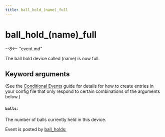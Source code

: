 ```yaml
---
title: ball_hold_(name)_full
---
```


# ball_hold_(name)\_full


--8<-- "event.md"

The ball hold device called (name) is now full.

## Keyword arguments

(See the [Conditional Events](overview/conditional.md)
guide for details for how to create entries in your config file that
only respond to certain combinations of the arguments below.)

#### `balls`:

The number of balls currently held in this device.

Event is posted by [ball_holds:](../config/ball_holds.md)
